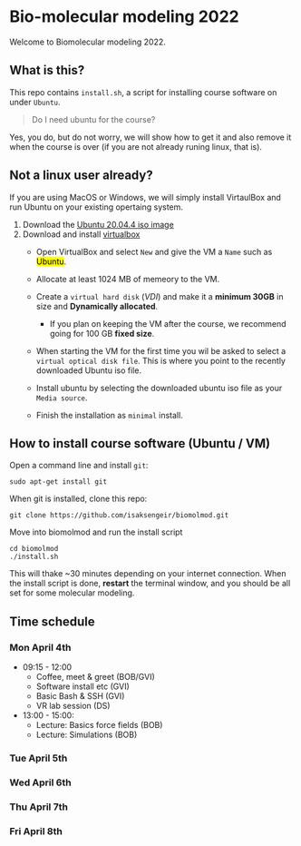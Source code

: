 # Bio-molecular modeling 2022
Welcome to Biomolecular modeling 2022.


## What is this?
This repo contains `install.sh`, a script for installing course
software on under `Ubuntu`.
> Do I need ubuntu for the course?

Yes, you do, but do not worry, we will show how to get it and also remove it when the course is over (if you are not already runing linux, that is).

## Not a linux user already?
If you are using MacOS or Windows, we will simply install VirtaulBox and run Ubuntu on your existing opertaing system.
1. Download the [Ubuntu 20.04.4 iso image](https://ubuntu.com/download/desktop)
2. Download and install [virtualbox](https://virtualbox.org)
	- Open VirtualBox and select `New` and give the VM a `Name` such as <mark>Ubuntu</mark>. 
	- Allocate at least 1024 MB of memeory to the VM.
	- Create a `virtual hard disk` (*VDI*) and make it a **minimum 30GB** in size and **Dynamically allocated**.
		- If you plan on keeping the VM after the course, we recommend going for 100 GB **fixed size**. 
	
	- When starting the VM for the first time you wil be asked to select a `virtual optical disk file`. This is where you point to the recently downloaded Ubuntu iso file.
	- Install ubuntu by selecting the downloaded ubuntu iso file as your `Media source`.
	- Finish the installation as `minimal` install.

## How to install course software (Ubuntu / VM)
Open a command line and install `git`: 
```bash=1
sudo apt-get install git
```
When git is installed, clone this repo:
```bash=2
git clone https://github.com/isaksengeir/biomolmod.git
````
Move into biomolmod and run the install script
```bash=1
cd biomolmod
./install.sh
```
This will thake ~30 minutes depending on your internet connection. When the install script is done, **restart** the terminal window, and you should be all set for some molecular modeling. 

## Time schedule 
### Mon April 4th
- 09:15 - 12:00
	- Coffee, meet & greet (BOB/GVI)
	- Software install etc (GVI)
	- Basic Bash & SSH (GVI)
	- VR lab session (DS)
- 13:00 - 15:00:
	- Lecture: Basics force fields (BOB)
	- Lecture: Simulations  (BOB)

### Tue April 5th

### Wed April 6th

### Thu April 7th

### Fri April 8th
